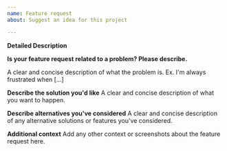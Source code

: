 ```yaml
---
name: Feature request
about: Suggest an idea for this project

---
```


<!--- Provide a general summary of the issue in the Title above -->

**Detailed Description**
<!--- Provide a detailed description of the change or addition you are proposing -->

**Is your feature request related to a problem? Please describe.**
<!--- Why is this change important to you? How would you use it? -->
<!--- How can it benefit other users? -->
A clear and concise description of what the problem is. Ex. I'm always frustrated when [...]

**Describe the solution you'd like**
A clear and concise description of what you want to happen.

**Describe alternatives you've considered**
A clear and concise description of any alternative solutions or features you've considered.

**Additional context**
Add any other context or screenshots about the feature request here.
